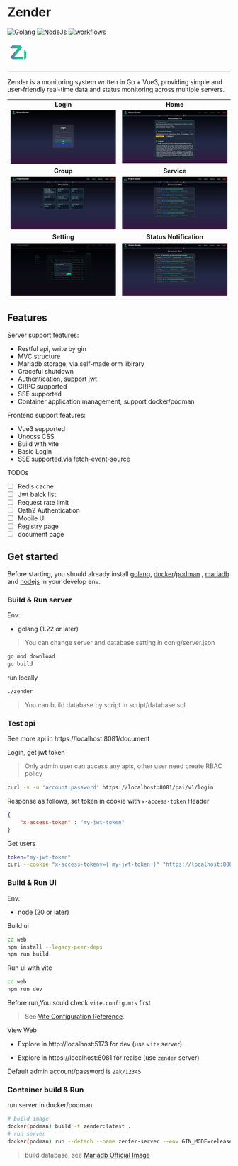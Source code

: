 # Zender

[![Golang](https://img.shields.io/badge/golang-_1.22-blue)](https://go.dev/)
[![NodeJs](https://img.shields.io/badge/npm-_22.1.0-orange)](https://nodejs.org)
[![workflows](https://img.shields.io/badge/licencs-_MIT-greenyellow)](https://github.com/Armageddon6026/zender/blob/master/LICENSE)

<img src="web/public/logo.png" width="50px">

---
Zender is a monitoring system written in Go + Vue3, providing simple and user-friendly real-time data and status monitoring across multiple servers.


<table>
  <tr>
     <td width="50%" align="center"><b>Login</b></td>
     <td width="50%" align="center"><b>Home</b></td>
  </tr>
  <tr>
     <td><img src="assets/login.jpg"/></td>
     <td><img src="assets/home.jpg"/></td>
  </tr>
  <tr>
      <td width="50%" align="center"><b>Group</b></td>
      <td width="50%" align="center"><b>Service</b></td>
  </tr>
  <tr>
     <td><img src="assets/group.jpg"/></td>
     <td><img src="assets/service.jpg"/></td>
  </tr>
  <tr>
      <td width="50%" align="center"><b>Setting</b></td>
      <td width="50%" align="center"><b>Status Notification</b></td>
  </tr>
  <tr>
     <td><img src="assets/setting.jpg"/></td>
     <td><img src="assets/waring.jpg"/></td>
  </tr>
</table>

## Features
Server support features:
- Restful api, write by gin
- MVC structure
- Mariadb storage, via self-made orm libirary
- Graceful shutdown
- Authentication, support jwt
- GRPC supported
- SSE supported
- Container application management, support docker/podman

Frontend support features:
- Vue3 supported
- Unocss CSS
- Build with vite
- Basic Login
- SSE supported,via [fetch-event-source](https://github.com/Azure/fetch-event-source)

TODOs
- [ ] Redis cache
- [ ] Jwt balck list 
- [ ] Request rate limit
- [ ] Oath2 Authentication
- [ ] Mobile UI 
- [ ] Registry page
- [ ] document page

## Get started
Before starting, you should already install [golang](https://go.dev/), [docker](https://docs.docker.com/engine/install/)/[podman](https://podman.io/docs/installation) , [mariadb](https://mariadb.org/) and [nodejs](https://nodejs.org/en/download/) in your develop env.
### Build & Run server

Env:
- golang (1.22 or later)

>You can change server and database setting in conig/server.json

```bash
go mod download
go build
```

run locally
```bash
./zender
```

> You can build database by script in script/database.sql

### Test api
See more api in https://localhost:8081/document

Login, get jwt token
> Only admin user can access any apis, other user need create RBAC policy
```bash
curl -v -u 'account:password' https://localhost:8081/pai/v1/login
```
Response as follows, set token in cookie with `x-access-token` Header
```json
{
    "x-access-token" : "my-jwt-token"
}
```

Get users
```bash
token="my-jwt-token"
curl --cookie "x-access-tokeny={ my-jwt-token }" "https://localhost:8081/pai/v1/user"
```

### Build & Run UI

Env:
- node (20 or later)

Build ui
```bash
cd web
npm install --legacy-peer-deps
npm run build
```

Run ui with vite
```bash
cd web
npm run dev 
```
Before run,You sould check `vite.config.mts` first
>See [Vite Configuration Reference](https://vitejs.dev/config/).

View Web
- Explore in http://localhost:5173 for dev (use `vite` server)

- Explore in https://localhost:8081 for realse (use `zender` server)

Default admin account/password is `Zak/12345`


### Container build & Run

run server in docker/podman
```bash
# build image
docker(podman) build -t zender:latest .
# run server
docker(podman) run --detach --name zenfer-server --env GIN_MODE=release  zender:latestt
```

> build database, see [Mariadb Official Image](https://hub.docker.com/_/mariadb)
